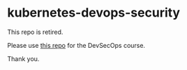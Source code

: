 # kubernetes-devops-security

This repo is retired.

Please use [this repo](https://github.com/kodekloudhub/devsecops) for the DevSecOps course.

Thank you.